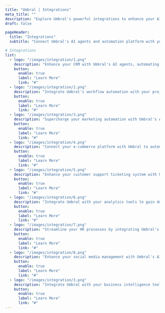 ```yaml
---
title: "Umbral | Integrations"
meta_title: ""
description: "Explore Umbral's powerful integrations to enhance your AI and automation capabilities."
draft: false

pageHeader:
  title: "Integrations"
  subtitle: "Connect Umbral's AI agents and automation platform with your favorite tools to create a seamless, efficient workflow."

# Integrations
list:
  - logo: "/images/integration/1.png"
    description: "Enhance your CRM with Umbral's AI agents, automating customer interactions and providing intelligent insights for improved relationship management."
    button:
      enable: true
      label: "Learn More"
      link: "#"
  - logo: "/images/integration/2.png"
    description: "Integrate Umbral's workflow automation with your project management tools to streamline tasks, automate updates, and boost team productivity."
    button:
      enable: true
      label: "Learn More"
      link: "#" 
  - logo: "/images/integration/3.png"
    description: "Supercharge your marketing automation with Umbral's AI-powered segmentation, personalization, and campaign optimization features."
    button:
      enable: true
      label: "Learn More"
      link: "#"
  - logo: "/images/integration/4.png"
    description: "Connect your e-commerce platform with Umbral to automate order processing, inventory management, and provide AI-driven customer support."
    button:
      enable: true
      label: "Learn More"
      link: "#"
  - logo: "/images/integration/5.png"
    description: "Enhance your customer support ticketing system with Umbral's AI agents for faster resolution times and improved customer satisfaction."
    button:
      enable: true
      label: "Learn More"
      link: "#"
  - logo: "/images/integration/6.png"
    description: "Integrate Umbral with your analytics tools to gain deeper insights into your AI and automation performance, driving continuous improvement."
    button:
      enable: true
      label: "Learn More"
      link: "#"
  - logo: "/images/integration/7.png"
    description: "Streamline your HR processes by integrating Umbral's AI and automation with your human resources management system."
    button:
      enable: true
      label: "Learn More"
      link: "#"
  - logo: "/images/integration/8.png"
    description: "Enhance your social media management with Umbral's AI-powered content suggestions and automated posting schedules."
    button:
      enable: true
      label: "Learn More"
      link: "#"
  - logo: "/images/integration/3.png"
    description: "Integrate Umbral with your business intelligence tools for AI-enhanced data analysis and predictive modeling capabilities."
    button:
      enable: true
      label: "Learn More"
      link: "#"
---
```

